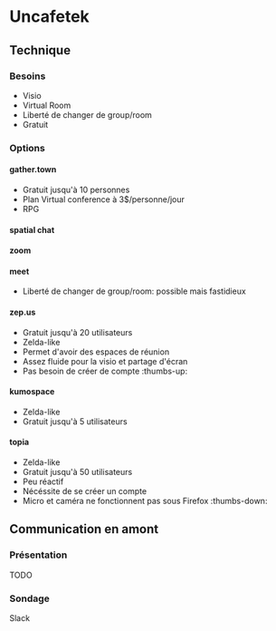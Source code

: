 # Uncafetek

## Technique

### Besoins
- Visio
- Virtual Room
- Liberté de changer de group/room
- Gratuit

### Options

#### gather.town

- Gratuit jusqu'à 10 personnes
- Plan Virtual conference à 3$/personne/jour
- RPG

#### spatial chat

#### zoom

#### meet
- Liberté de changer de group/room: possible mais fastidieux

#### zep.us
- Gratuit jusqu'à 20 utilisateurs
- Zelda-like
- Permet d'avoir des espaces de réunion
- Assez fluide pour la visio et partage d'écran
- Pas besoin de créer de compte :thumbs-up:

#### kumospace
- Zelda-like
- Gratuit jusqu'à 5 utilisateurs

#### topia
- Zelda-like
- Gratuit jusqu'à 50 utilisateurs
- Peu réactif
- Nécéssite de se créer un compte
- Micro et caméra ne fonctionnent pas sous Firefox :thumbs-down:

## Communication en amont

### Présentation

TODO

### Sondage

Slack
